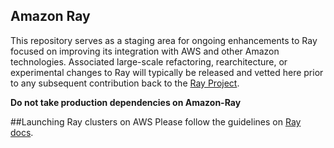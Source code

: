 ## Amazon Ray

This repository serves as a staging area for ongoing enhancements to Ray focused on improving
its integration with AWS and other Amazon technologies. Associated large-scale refactoring,
rearchitecture, or experimental changes to Ray will typically be released and vetted here prior
to any subsequent contribution back to the [Ray Project](https://github.com/ray-project/ray).

**Do not take production dependencies on Amazon-Ray**

##Launching Ray clusters on AWS
Please follow the guidelines on [Ray docs](https://docs.ray.io/en/latest/cluster/vms/user-guides/launching-clusters/aws.html).
